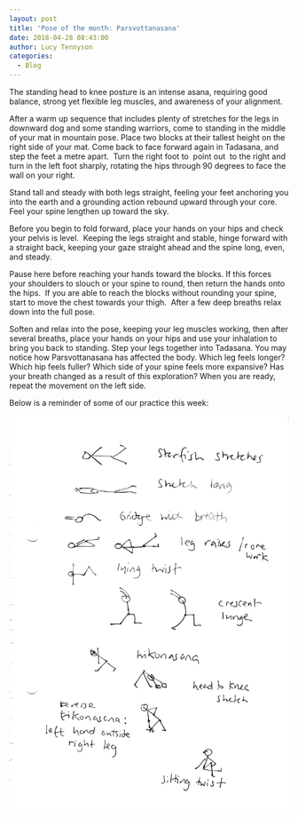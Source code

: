 ```yaml
---
layout: post
title: 'Pose of the month: Parsvottanasana'
date: 2018-04-28 08:43:00
author: Lucy Tennyson
categories:
  - Blog
---
```


The standing head to knee posture is an intense asana, requiring good balance, strong yet flexible leg muscles, and awareness of your alignment.

After a warm up sequence that includes plenty of stretches for the legs in downward dog and some standing warriors, come to standing in the middle of your mat in mountain pose. Place two blocks at their tallest height on the right side of your mat. Come back to face forward again in Tadasana, and step the feet a metre apart.&nbsp; Turn the right foot to&nbsp; point out&nbsp; to the right and turn in the left foot sharply, rotating the hips through 90 degrees to face the wall on your right.

Stand tall and steady with both legs straight, feeling your feet anchoring you into the earth and a grounding action rebound upward through your core. Feel your spine lengthen up toward the sky.

Before you begin to fold forward, place your hands on your hips and check your pelvis is level.&nbsp; Keeping the legs straight and stable, hinge forward with a straight back, keeping your gaze straight ahead and the spine long, even, and steady.

Pause here before reaching your hands toward the blocks. If this forces your shoulders to slouch or your spine to round, then return the hands onto the hips.&nbsp; If you are able to reach the blocks without rounding your spine, start to move the chest towards your thigh.&nbsp; After a few deep breaths relax down into the full pose.

Soften and relax into the pose, keeping your leg muscles working, then after several breaths, place your hands on your hips and use your inhalation to bring you back to standing. Step your legs together into Tadasana. You may notice how Parsvottanasana has affected the body. Which leg feels longer? Which hip feels fuller? Which side of your spine feels more expansive? Has your breath changed as a result of this exploration? When you are ready, repeat the movement on the left side.

Below is a reminder of some of our practice this week:

![](/uploads/img-20180428-0002.jpg)